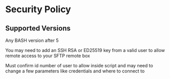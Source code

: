 # Security Policy

## Supported Versions

Any BASH version after 5

You may need to add an SSH RSA or ED25519 key from a valid user to allow remote access to your SFTP remote box

Must confirm id number of user to allow inside script and may need to change a few parameters like credentials and where to connect to
